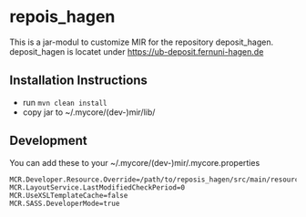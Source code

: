
# repois_hagen

This is a jar-modul to customize MIR for the repository deposit_hagen. 
deposit_hagen is locatet under https://ub-deposit.fernuni-hagen.de

## Installation Instructions

* run `mvn clean install`
* copy jar to ~/.mycore/(dev-)mir/lib/

## Development

You can add these to your ~/.mycore/(dev-)mir/.mycore.properties
```
MCR.Developer.Resource.Override=/path/to/reposis_hagen/src/main/resources
MCR.LayoutService.LastModifiedCheckPeriod=0
MCR.UseXSLTemplateCache=false
MCR.SASS.DeveloperMode=true
```
